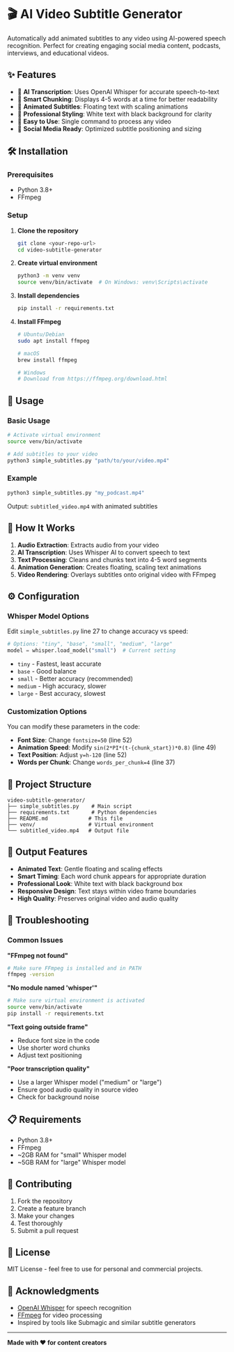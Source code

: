 # 🎬 AI Video Subtitle Generator

Automatically add animated subtitles to any video using AI-powered speech recognition. Perfect for creating engaging social media content, podcasts, interviews, and educational videos.

## ✨ Features

- 🎯 **AI Transcription**: Uses OpenAI Whisper for accurate speech-to-text
- 📝 **Smart Chunking**: Displays 4-5 words at a time for better readability
- 🎨 **Animated Subtitles**: Floating text with scaling animations
- 🎪 **Professional Styling**: White text with black background for clarity
- 🚀 **Easy to Use**: Single command to process any video
- 📱 **Social Media Ready**: Optimized subtitle positioning and sizing

## 🛠️ Installation

### Prerequisites
- Python 3.8+
- FFmpeg

### Setup

1. **Clone the repository**
   ```bash
   git clone <your-repo-url>
   cd video-subtitle-generator
   ```

2. **Create virtual environment**
   ```bash
   python3 -m venv venv
   source venv/bin/activate  # On Windows: venv\Scripts\activate
   ```

3. **Install dependencies**
   ```bash
   pip install -r requirements.txt
   ```

4. **Install FFmpeg**
   ```bash
   # Ubuntu/Debian
   sudo apt install ffmpeg
   
   # macOS
   brew install ffmpeg
   
   # Windows
   # Download from https://ffmpeg.org/download.html
   ```

## 🚀 Usage

### Basic Usage
```bash
# Activate virtual environment
source venv/bin/activate

# Add subtitles to your video
python3 simple_subtitles.py "path/to/your/video.mp4"
```

### Example
```bash
python3 simple_subtitles.py "my_podcast.mp4"
```

Output: `subtitled_video.mp4` with animated subtitles

## 🎥 How It Works

1. **Audio Extraction**: Extracts audio from your video
2. **AI Transcription**: Uses Whisper AI to convert speech to text
3. **Text Processing**: Cleans and chunks text into 4-5 word segments
4. **Animation Generation**: Creates floating, scaling text animations
5. **Video Rendering**: Overlays subtitles onto original video with FFmpeg

## ⚙️ Configuration

### Whisper Model Options
Edit `simple_subtitles.py` line 27 to change accuracy vs speed:

```python
# Options: "tiny", "base", "small", "medium", "large"
model = whisper.load_model("small")  # Current setting
```

- `tiny` - Fastest, least accurate
- `base` - Good balance
- `small` - Better accuracy (recommended)
- `medium` - High accuracy, slower
- `large` - Best accuracy, slowest

### Customization Options

You can modify these parameters in the code:

- **Font Size**: Change `fontsize=50` (line 52)
- **Animation Speed**: Modify `sin(2*PI*(t-{chunk_start})*0.8)` (line 49)
- **Text Position**: Adjust `y=h-120` (line 52)
- **Words per Chunk**: Change `words_per_chunk=4` (line 37)

## 📁 Project Structure

```
video-subtitle-generator/
├── simple_subtitles.py    # Main script
├── requirements.txt       # Python dependencies
├── README.md             # This file
├── venv/                 # Virtual environment
└── subtitled_video.mp4   # Output file
```

## 🎨 Output Features

- **Animated Text**: Gentle floating and scaling effects
- **Smart Timing**: Each word chunk appears for appropriate duration
- **Professional Look**: White text with black background box
- **Responsive Design**: Text stays within video frame boundaries
- **High Quality**: Preserves original video and audio quality

## 🔧 Troubleshooting

### Common Issues

**"FFmpeg not found"**
```bash
# Make sure FFmpeg is installed and in PATH
ffmpeg -version
```

**"No module named 'whisper'"**
```bash
# Make sure virtual environment is activated
source venv/bin/activate
pip install -r requirements.txt
```

**"Text going outside frame"**
- Reduce font size in the code
- Use shorter word chunks
- Adjust text positioning

**"Poor transcription quality"**
- Use a larger Whisper model ("medium" or "large")
- Ensure good audio quality in source video
- Check for background noise

## 📋 Requirements

- Python 3.8+
- FFmpeg
- ~2GB RAM for "small" Whisper model
- ~5GB RAM for "large" Whisper model

## 🤝 Contributing

1. Fork the repository
2. Create a feature branch
3. Make your changes
4. Test thoroughly
5. Submit a pull request

## 📄 License

MIT License - feel free to use for personal and commercial projects.

## 🙏 Acknowledgments

- [OpenAI Whisper](https://github.com/openai/whisper) for speech recognition
- [FFmpeg](https://ffmpeg.org/) for video processing
- Inspired by tools like Submagic and similar subtitle generators

---

**Made with ❤️ for content creators**
